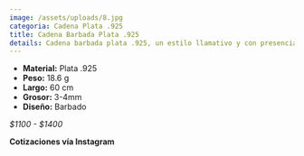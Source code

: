 ```yaml
---
image: /assets/uploads/8.jpg
categoria: Cadena Plata .925
title: Cadena Barbada Plata .925
details: Cadena barbada plata .925, un estilo llamativo y con presencia
---
```

* **Material:** Plata .925
* **Peso:** 18.6 g
* **Largo:** 60 cm
* **G﻿rosor:** 3-4mm
* **Diseño:** Barbado

*$1100 - $1400*

**Cotizaciones vía Instagram**